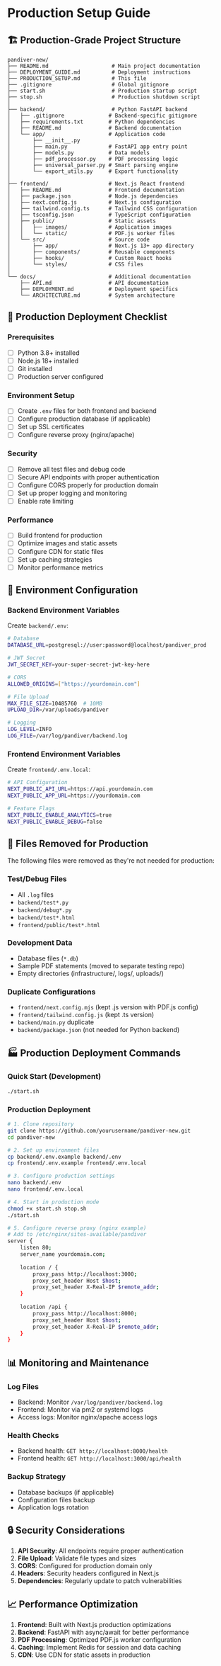 # Production Setup Guide

## 🏗️ Production-Grade Project Structure

```
pandiver-new/
├── README.md                    # Main project documentation
├── DEPLOYMENT_GUIDE.md          # Deployment instructions
├── PRODUCTION_SETUP.md          # This file
├── .gitignore                   # Global gitignore
├── start.sh                     # Production startup script
├── stop.sh                      # Production shutdown script
│
├── backend/                     # Python FastAPI backend
│   ├── .gitignore              # Backend-specific gitignore
│   ├── requirements.txt        # Python dependencies
│   ├── README.md               # Backend documentation
│   └── app/                    # Application code
│       ├── __init__.py
│       ├── main.py             # FastAPI app entry point
│       ├── models.py           # Data models
│       ├── pdf_processor.py    # PDF processing logic
│       ├── universal_parser.py # Smart parsing engine
│       └── export_utils.py     # Export functionality
│
├── frontend/                   # Next.js React frontend
│   ├── README.md               # Frontend documentation
│   ├── package.json            # Node.js dependencies
│   ├── next.config.js          # Next.js configuration
│   ├── tailwind.config.ts      # Tailwind CSS configuration
│   ├── tsconfig.json           # TypeScript configuration
│   ├── public/                 # Static assets
│   │   ├── images/             # Application images
│   │   └── static/             # PDF.js worker files
│   └── src/                    # Source code
│       ├── app/                # Next.js 13+ app directory
│       ├── components/         # Reusable components
│       ├── hooks/              # Custom React hooks
│       └── styles/             # CSS files
│
└── docs/                       # Additional documentation
    ├── API.md                  # API documentation
    ├── DEPLOYMENT.md           # Deployment specifics
    └── ARCHITECTURE.md         # System architecture
```

## 🚀 Production Deployment Checklist

### Prerequisites
- [ ] Python 3.8+ installed
- [ ] Node.js 18+ installed
- [ ] Git installed
- [ ] Production server configured

### Environment Setup
- [ ] Create `.env` files for both frontend and backend
- [ ] Configure production database (if applicable)
- [ ] Set up SSL certificates
- [ ] Configure reverse proxy (nginx/apache)

### Security
- [ ] Remove all test files and debug code
- [ ] Secure API endpoints with proper authentication
- [ ] Configure CORS properly for production domain
- [ ] Set up proper logging and monitoring
- [ ] Enable rate limiting

### Performance
- [ ] Build frontend for production
- [ ] Optimize images and static assets
- [ ] Configure CDN for static files
- [ ] Set up caching strategies
- [ ] Monitor performance metrics

## 🔧 Environment Configuration

### Backend Environment Variables
Create `backend/.env`:
```bash
# Database
DATABASE_URL=postgresql://user:password@localhost/pandiver_prod

# JWT Secret
JWT_SECRET_KEY=your-super-secret-jwt-key-here

# CORS
ALLOWED_ORIGINS=["https://yourdomain.com"]

# File Upload
MAX_FILE_SIZE=10485760  # 10MB
UPLOAD_DIR=/var/uploads/pandiver

# Logging
LOG_LEVEL=INFO
LOG_FILE=/var/log/pandiver/backend.log
```

### Frontend Environment Variables
Create `frontend/.env.local`:
```bash
# API Configuration
NEXT_PUBLIC_API_URL=https://api.yourdomain.com
NEXT_PUBLIC_APP_URL=https://yourdomain.com

# Feature Flags
NEXT_PUBLIC_ENABLE_ANALYTICS=true
NEXT_PUBLIC_ENABLE_DEBUG=false
```

## 📁 Files Removed for Production

The following files were removed as they're not needed for production:

### Test/Debug Files
- All `.log` files
- `backend/test*.py`
- `backend/debug*.py`
- `backend/test*.html`
- `frontend/public/test*.html`

### Development Data
- Database files (`*.db`)
- Sample PDF statements (moved to separate testing repo)
- Empty directories (infrastructure/, logs/, uploads/)

### Duplicate Configurations
- `frontend/next.config.mjs` (kept .js version with PDF.js config)
- `frontend/tailwind.config.js` (kept .ts version)
- `backend/main.py` duplicate
- `backend/package.json` (not needed for Python backend)

## 🏭 Production Deployment Commands

### Quick Start (Development)
```bash
./start.sh
```

### Production Deployment
```bash
# 1. Clone repository
git clone https://github.com/yourusername/pandiver-new.git
cd pandiver-new

# 2. Set up environment files
cp backend/.env.example backend/.env
cp frontend/.env.example frontend/.env.local

# 3. Configure production settings
nano backend/.env
nano frontend/.env.local

# 4. Start in production mode
chmod +x start.sh stop.sh
./start.sh

# 5. Configure reverse proxy (nginx example)
# Add to /etc/nginx/sites-available/pandiver
server {
    listen 80;
    server_name yourdomain.com;
    
    location / {
        proxy_pass http://localhost:3000;
        proxy_set_header Host $host;
        proxy_set_header X-Real-IP $remote_addr;
    }
    
    location /api {
        proxy_pass http://localhost:8000;
        proxy_set_header Host $host;
        proxy_set_header X-Real-IP $remote_addr;
    }
}
```

## 📊 Monitoring and Maintenance

### Log Files
- Backend: Monitor `/var/log/pandiver/backend.log`
- Frontend: Monitor via pm2 or systemd logs
- Access logs: Monitor nginx/apache access logs

### Health Checks
- Backend health: `GET http://localhost:8000/health`
- Frontend health: `GET http://localhost:3000/api/health`

### Backup Strategy
- Database backups (if applicable)
- Configuration files backup
- Application logs rotation

## 🔒 Security Considerations

1. **API Security**: All endpoints require proper authentication
2. **File Upload**: Validate file types and sizes
3. **CORS**: Configured for production domain only
4. **Headers**: Security headers configured in Next.js
5. **Dependencies**: Regularly update to patch vulnerabilities

## 📈 Performance Optimization

1. **Frontend**: Built with Next.js production optimizations
2. **Backend**: FastAPI with async/await for better performance
3. **PDF Processing**: Optimized PDF.js worker configuration
4. **Caching**: Implement Redis for session and data caching
5. **CDN**: Use CDN for static assets in production